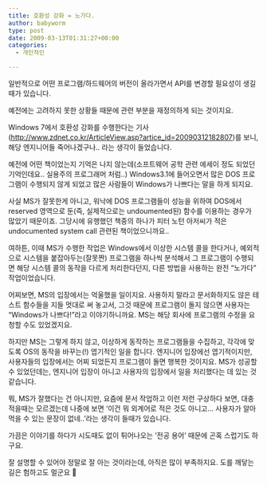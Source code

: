 ```yaml
---
title: 호환성 강화 = 노가다.
author: babyworm
type: post
date: 2009-03-13T01:31:27+00:00
categories:
  - 개인적인

---
```

일반적으로 어떤 프로그램/하드웨어의 버전이 올라가면서 API를 변경할 필요성이 생길때가 있습니다. 

예전에는 고려하지 못한 상황들 때문에 관련 부분을 재정의하게 되는 것이지요.

Windows 7에서 호환성 강화를 수행한다는 기사(<a href="http://www.zdnet.co.kr/ArticleView.asp?artice_id=20090312182807">http://www.zdnet.co.kr/ArticleView.asp?artice_id=20090312182807</a>)를 보니, 해당 엔지니어들 죽어나겠구나.. 라는 생각이 들었습니다.

예전에 어떤 책이었는지 기억은 나지 않는데(소프트웨어 공학 관련 에세이 정도 되었던 기억인데요.. 실용주의 프로그래머 처럼..) Windows3.1에 들어오면서 많은 DOS 프로그램이 수행되지 않게 되었고 많은 사람들이 Windows가 나쁘다는 말을 하게 되지요.

사실 MS가 잘못한게 아니고, 워낙에 DOS 프로그램들이 성능을 위하여 DOS에서 reserved 영역으로 둔(즉, 실제적으로는 undoumented된) 함수를 이용하는 경우가 많았기 때문이죠. 그당시에 유행했던 책중의 하나가 피터 노턴 아저씨가 적은 undocumented system call 관련된 책이었으니까요..

여하튼, 이때 MS가 수행한 작업은 Windows에서 이상한 시스템 콜을 한다거나, 예외적으로 시스템을 붙잡아두는(잘못짠) 프로그램을 하나씩 분석해서 그 프로그램이 수행되면 해당 시스템 콜의 동작을 다르게 처리한다던지, 다른 방법을 사용하는 완전 “노가다” 작업이었습니다.

어찌보면, MS의 입장에서는 억울했을 일이지요. 사용하지 말라고 문서화하지도 않은 테스트 함수들을 지들 멋대로 써 놓고서, 그것 때문에 프로그램이 돌지 않으면 사용자는 “Windows가 나쁘다!”라고 이야기하니까요. MS는 해당 회사에 프로그램의 수정을 요청할 수도 있었겠지요.

하지만 MS는 그렇게 하지 않고, 이상하게 동작하는 프로그램들을 수집하고, 각각에 맞도록 OS의 동작을 바꾸는(!) 엽기적인 일을 합니다. 엔지니어 입장에선 엽기적이지만, 사용자들의 입장에서는 어찌 되었든지 프로그램이 돌면 행복한 것이지요. MS가 성공할 수 있었던데는, 엔지니어 입장이 아니고 사용자의 입장에서 일을 처리했다는 데 있는 것 같습니다.

뭐, MS가 잘했다는 건 아니지만, 요즘에 문서 작업하고 이런 저런 구상하다 보면, 대충 적을때는 모르겠는데 나중에 보면 ‘이건 뭐 외계어로 적은 것도 아니고… 사용자가 알아먹을 수 있는 문장이 없네..’라는 생각이 들때가 있습니다.

가끔은 이야기를 하다가 시도때도 없이 튀어나오는 ‘전공 용어’ 때문에 곤혹 스럽기도 하구요.

잘 설명할 수 있어야 정말로 잘 아는 것이라는데, 아직은 많이 부족하지요. 도를 깨닿는 길은 험하고도 멀군요 🙂
